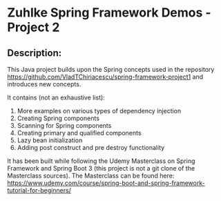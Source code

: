 # Zuhlke Spring Framework Demos - Project 2

## Description:

This Java project builds upon the Spring concepts used in 
the repository https://github.com/VladTChiriacescu/spring-framework-project1
and introduces new concepts. 

It contains (not an exhaustive list):
1. More examples on various types of dependency injection
2. Creating Spring components
3. Scanning for Spring components
4. Creating primary and qualified components
5. Lazy bean initialization
6. Adding post construct and pre destroy functionality

It has been built while following the Udemy Masterclass on Spring Framework
and Spring Boot 3 (this project is not a git clone of the Masterclass sources).
The Masterclass can be found here:
https://www.udemy.com/course/spring-boot-and-spring-framework-tutorial-for-beginners/